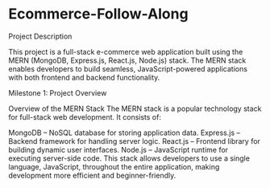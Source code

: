 # Ecommerce-Follow-Along

Project Description

This project is a full-stack e-commerce web application built using the MERN (MongoDB, Express.js, React.js, Node.js) stack. The MERN stack enables developers to build seamless, JavaScript-powered applications with both frontend and backend functionality.

Milestone 1: Project Overview

Overview of the MERN Stack The MERN stack is a popular technology stack for full-stack web development. It consists of:

MongoDB – NoSQL database for storing application data. Express.js – Backend framework for handling server logic. React.js – Frontend library for building dynamic user interfaces. Node.js – JavaScript runtime for executing server-side code. This stack allows developers to use a single language, JavaScript, throughout the entire application, making development more efficient and beginner-friendly.
